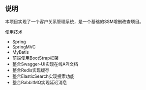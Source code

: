 ## 说明

本项目实现了一个客户关系管理系统，是一个基础的SSM增删改查项目。

使用技术

- Spring
- SpringMVC
- MyBatis
- 前端使用BootStrap框架
- 整合Swagger-UI实现在线API文档
- 整合Redis实现缓存
- 整合ElasticSearch实现搜索功能
- 整合RabbitMQ实现延迟消息